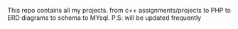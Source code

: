 This repo contains all my projects.
from c++ assignments/projects to PHP to ERD diagrams to schema to MYsql.
P.S: will be updated frequently
